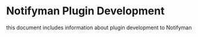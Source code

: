 # Notifyman Plugin Development

this document includes information about plugin development to Notifyman
